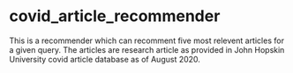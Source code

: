 # covid_article_recommender

This is a recommender which can recomment five most relevent articles for a given query. The articles are research article as provided in John Hopskin University covid article database as of August 2020.
